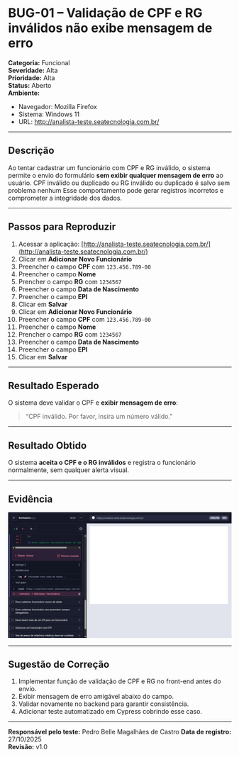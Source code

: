 # BUG-01 – Validação de CPF e RG inválidos não exibe mensagem de erro

**Categoria:** Funcional  
**Severidade:** Alta  
**Prioridade:** Alta  
**Status:** Aberto  
**Ambiente:**  
- Navegador: Mozilla Firefox
- Sistema: Windows 11
- URL: http://analista-teste.seatecnologia.com.br/

---

## Descrição
Ao tentar cadastrar um funcionário com CPF e RG inválido, o sistema permite o envio do formulário **sem exibir qualquer mensagem de erro** ao usuário. 
CPF inválido ou duplicado ou RG inválido ou duplicado é salvo sem problema nenhum
Esse comportamento pode gerar registros incorretos e comprometer a integridade dos dados.

---

## Passos para Reproduzir
1. Acessar a aplicação: [http://analista-teste.seatecnologia.com.br/](http://analista-teste.seatecnologia.com.br/)  
2. Clicar em **Adicionar Novo Funcionário**
3. Preencher o campo **CPF** com `123.456.789-00`  
4. Preencher o campo **Nome**  
5. Prencher o campo **RG** com `1234567`
6. Preencher o campo **Data de Nascimento**
7. Preencher o campo **EPI**
8. Clicar em **Salvar**
9. Clicar em **Adicionar Novo Funcionário**
10. Preencher o campo **CPF** com `123.456.789-00`
11. Preencher o campo **Nome**  
12. Prencher o campo **RG** com `1234567`
13. Preencher o campo **Data de Nascimento**
14. Preencher o campo **EPI**
15. Clicar em **Salvar**
---

## Resultado Esperado
O sistema deve validar o CPF e **exibir mensagem de erro**:  
> “CPF inválido. Por favor, insira um número válido.”

---

## Resultado Obtido
O sistema **aceita o CPF e o RG inválidos** e registra o funcionário normalmente, sem qualquer alerta visual.

---

## Evidência
![BUG-01 - Validação CPF e RG inválidos](/cypress/screenshots/formulario.cy.js/Formulario%20--%20Deve%20cadastrar%20funcionário%20com%20CPF%20inválido%20(failed)%20(attempt%202).png)

---

## Sugestão de Correção
1. Implementar função de validação de CPF e RG no front-end antes do envio.  
2. Exibir mensagem de erro amigável abaixo do campo.  
3. Validar novamente no backend para garantir consistência.  
4. Adicionar teste automatizado em Cypress cobrindo esse caso.

---

**Responsável pelo teste:** Pedro Belle Magalhães de Castro 
**Data de registro:** 27/10/2025  
**Revisão:** v1.0
